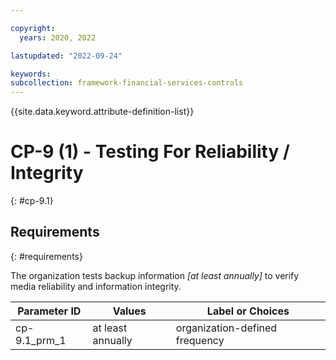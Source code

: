 ```yaml
---

copyright:
  years: 2020, 2022

lastupdated: "2022-09-24"

keywords: 
subcollection: framework-financial-services-controls
---
```


{{site.data.keyword.attribute-definition-list}}

         
# CP-9 (1) - Testing For Reliability / Integrity
{: #cp-9.1}

## Requirements
{: #requirements}

The organization tests backup information _[at least annually]_ to verify media reliability and information integrity.

| Parameter ID | Values | Label or Choices |
|---|---|---|
| cp-9.1_prm_1 | at least annually | organization-defined frequency |

